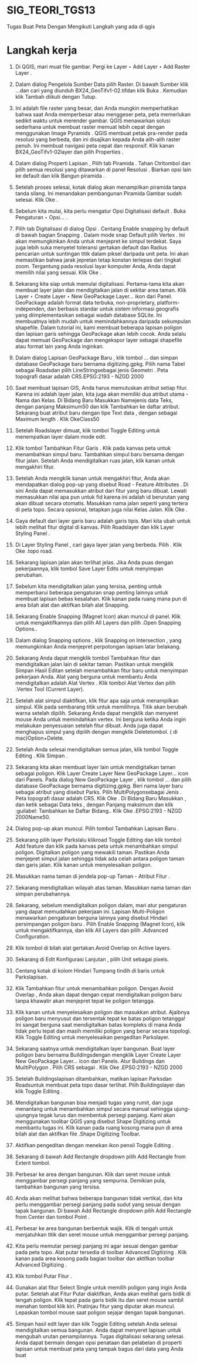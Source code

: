 # SIG_TEORI_TGS13
 Tugas Buat Peta Dengan Mengikuti Langkah yang ada di qgis


# Langkah kerja

1. Di QGIS, mari muat file gambar. Pergi ke Layer ‣ Add Layer ‣ Add Raster Layer .

2. Dalam dialog Pengelola Sumber Data pilih Raster. Di bawah Sumber klik ...dan cari yang diunduh BX24_GeoTifv1-02.tifdan klik Buka . Kemudian klik Tambah diikuti dengan Tutup.

3. Ini adalah file raster yang besar, dan Anda mungkin memperhatikan bahwa saat Anda memperbesar atau menggeser peta, peta memerlukan sedikit waktu untuk merender gambar. QGIS menawarkan solusi sederhana untuk membuat raster memuat lebih cepat dengan menggunakan Image Pyramids . QGIS membuat petak pra-render pada resolusi yang berbeda, dan ini disajikan kepada Anda alih-alih raster penuh. Ini membuat navigasi peta cepat dan responsif. Klik kanan BX24_GeoTifv1-02layer dan pilih Properties .

4. Dalam dialog Properti Lapisan , Pilih tab Piramida . Tahan Ctrltombol dan pilih semua resolusi yang ditawarkan di panel Resolusi . Biarkan opsi lain ke default dan klik Bangun piramida .

5. Setelah proses selesai, kotak dialog akan menampilkan piramida tanpa tanda silang. Ini menandakan pembangunan Piramida Gambar sudah selesai. Klik Oke .

6. Sebelum kita mulai, kita perlu mengatur Opsi Digitalisasi default . Buka Pengaturan ‣ Opsi… .

7. Pilih tab Digitalisasi di dialog Opsi . Centang Enable snapping by default di bawah bagian Snapping . Dalam mode snap Default pilih Vertex . Ini akan memungkinkan Anda untuk menjepret ke simpul terdekat. Saya juga lebih suka menyetel toleransi gertakan default dan Radius pencarian untuk suntingan titik dalam piksel daripada unit peta. Ini akan memastikan bahwa jarak jepretan tetap konstan terlepas dari tingkat zoom. Tergantung pada resolusi layar komputer Anda, Anda dapat memilih nilai yang sesuai. Klik Oke .

8. Sekarang kita siap untuk memulai digitalisasi. Pertama-tama kita akan membuat layer jalan dan mendigitalkan jalan di sekitar area taman. Klik Layer ‣ Create Layer ‣ New GeoPackage Layer… ikon dari Panel. GeoPackage adalah format data terbuka, non-proprietary, platform-independen, dan berbasis standar untuk sistem informasi geografis yang diimplementasikan sebagai wadah database SQLite. Ini membuatnya lebih mudah untuk memindahkannya daripada sekumpulan shapefile. Dalam tutorial ini, kami membuat beberapa lapisan poligon dan lapisan garis sehingga GeoPackage akan lebih cocok. Anda selalu dapat memuat GeoPackage dan mengekspor layer sebagai shapefile atau format lain yang Anda inginkan.

9.  Dalam dialog Lapisan GeoPackage Baru , klik tombol … dan simpan database GeoPackage baru bernama digitizing.gpkg. Pilih nama Tabel sebagai Roadsdan pilih LineStringsebagai jenis Geometri . Peta topografi dasar adalah CRS.EPSG:2193 - NZGD 2000

10. Saat membuat lapisan GIS, Anda harus memutuskan atribut setiap fitur. Karena ini adalah layer jalan, kita juga akan memiliki dua atribut utama - Nama dan Kelas. Di Bidang Baru Masukkan Namejenis data Teks, dengan panjang Maksimum50 dan klik Tambahkan ke daftar atribut. Sekarang buat atribut baru dengan tipe Text data , dengan sebagai Maximum length . Klik OkeClass50

11. Setelah Roadslayer dimuat, klik tombol Toggle Editing untuk menempatkan layer dalam mode edit.

12. Klik tombol Tambahkan Fitur Garis . Klik pada kanvas peta untuk menambahkan simpul baru. Tambahkan simpul baru bersama dengan fitur jalan. Setelah Anda mendigitalkan ruas jalan, klik kanan untuk mengakhiri fitur.

13. Setelah Anda mengklik kanan untuk mengakhiri fitur, Anda akan mendapatkan dialog pop-up yang disebut Road - Feature Attributes . Di sini Anda dapat memasukkan atribut dari fitur yang baru dibuat. Lewati memasukkan nilai apa pun untuk fid karena ini adalah id berurutan yang akan dibuat secara otomatis. Masukkan nama jalan seperti yang tertera di peta topo. Secara opsional, tetapkan juga nilai Kelas Jalan. Klik Oke .

14. Gaya default dari layer garis baru adalah garis tipis. Mari kita ubah untuk lebih melihat fitur digital di kanvas. Pilih Roadslayer dan klik Layer Styling Panel .

15. Di Layer Styling Panel , cari gaya layer jalan yang berbeda. Pilih . Klik Oke .topo road.

16. Sekarang lapisan jalan akan terlihat jelas. Jika Anda puas dengan pekerjaannya, klik tombol Save Layer Edits untuk menyimpan perubahan.

17. Sebelum kita mendigitalkan jalan yang tersisa, penting untuk memperbarui beberapa pengaturan snap penting lainnya untuk membuat lapisan bebas kesalahan. Klik kanan pada ruang mana pun di area bilah alat dan aktifkan bilah alat Snapping.

18. Sekarang Enable Snapping (Magnet Icon) akan muncul di panel. Klik untuk mengaktifkannya dan pilih All Layers dan pilih .Open Snapping Options..

19. Dalam dialog Snapping options , klik Snapping on Intersection , yang memungkinkan Anda menjepret perpotongan lapisan latar belakang.

20. Sekarang Anda dapat mengklik tombol Tambahkan fitur dan mendigitalkan jalan lain di sekitar taman. Pastikan untuk mengklik Simpan Hasil Editan setelah menambahkan fitur baru untuk menyimpan pekerjaan Anda. Alat yang berguna untuk membantu Anda mendigitalkan adalah Alat Vertex . Klik tombol Alat Vertex dan pilih .Vertex Tool (Current Layer).

21. Setelah alat simpul diaktifkan, klik fitur apa saja untuk menampilkan simpul. Klik pada sembarang titik untuk memilihnya. Titik akan berubah warna setelah dipilih. Sekarang Anda dapat mengklik dan menyeret mouse Anda untuk memindahkan vertex. Ini berguna ketika Anda ingin melakukan penyesuaian setelah fitur dibuat. Anda juga dapat menghapus simpul yang dipilih dengan mengklik Deletetombol. ( di mac)Option+Delete.

22. Setelah Anda selesai mendigitalkan semua jalan, klik tombol Toggle Editing . Klik Simpan .

23. Sekarang kita akan membuat layer lain untuk mendigitalkan taman sebagai poligon. Klik Layer Create Layer New GeoPackage Layer… icon dari Panels. Pada dialog New GeoPackage Layer , klik tombol … dan pilih database GeoPackage bernama digitizing.gpkg. Beri nama layer baru sebagai atribut yang disebut Parks. Pilih MultiPolygonsebagai Jenis . Peta topografi dasar adalah CRS. Klik Oke . Di Bidang Baru Masukkan , dan ketik sebagai Data teks , dengan Panjang maksimum dan klik :guilabel: Tambahkan ke Daftar Bidang.. Klik Oke .EPSG:2193 - NZGD 2000Name50.

24. Dialog pop-up akan muncul. Pilih tombol Tambahkan Lapisan Baru .

25. Sekarang pilih layer Parkslalu klikroad Toggle Editing dan klik tombol Add feature dan klik pada kanvas peta untuk menambahkan simpul poligon. Digitalkan poligon yang mewakili taman. Pastikan Anda menjepret simpul jalan sehingga tidak ada celah antara poligon taman dan garis jalan. Klik kanan untuk menyelesaikan poligon.

26. Masukkan nama taman di jendela pop-up Taman - Atribut Fitur .

27. Sekarang mendigitalkan wilayah atas taman. Masukkan nama taman dan simpan perubahannya.

28. Sekarang, sebelum mendigitalkan poligon dalam, mari atur pengaturan yang dapat memudahkan pekerjaan ini. Lapisan Multi-Poligon menawarkan pengaturan berguna lainnya yang disebut Hindari persimpangan poligon baru . Pilih Enable Snapping (Magnet Icon), klik untuk mengaktifkannya, dan klik All Layers dan pilih .Advanced Configuration.

29. Klik tombol di bilah alat gertakan.Avoid Overlap on Active layers.

30. Sekarang di Edit Konfigurasi Lanjutan , pilih Unit sebagai pixels.

31. Centang kotak di kolom Hindari Tumpang tindih di baris untuk Parkslapisan.

32. Klik Tambahkan fitur untuk menambahkan poligon. Dengan Avoid Overlap , Anda akan dapat dengan cepat mendigitalkan poligon baru tanpa khawatir akan menjepret tepat ke poligon tetangga.

33. Klik kanan untuk menyelesaikan poligon dan masukkan atribut. Ajaibnya poligon baru menyusut dan tersentak tepat ke batas poligon tetangga! Ini sangat berguna saat mendigitalkan batas kompleks di mana Anda tidak perlu tepat dan masih memiliki poligon yang benar secara topologi. Klik Toggle Editing untuk menyelesaikan pengeditan Parkslayer.

34. Sekarang saatnya untuk mendigitalkan layer bangunan. Buat layer poligon baru bernama Buildingsdengan mengklik Layer Create Layer New GeoPackage Layer… icon dari Panels. Atur Buildings dan MuiltiPolygon . Pilih CRS sebagai . Klik Oke .EPSG:2193 - NZGD 2000

35. Setelah Buildingslapisan ditambahkan, matikan lapisan Parksdan Roadsuntuk membuat peta topo dasar terlihat. Pilih Buildingslayer dan klik Toggle Editing .

36. Mendigitalkan bangunan bisa menjadi tugas yang rumit, dan juga menantang untuk menambahkan simpul secara manual sehingga ujung-ujungnya tegak lurus dan membentuk persegi panjang. Kami akan menggunakan toolbar QGIS yang disebut Shape Digitizing untuk membantu tugas ini. Klik kanan pada ruang kosong mana pun di area bilah alat dan aktifkan file .Shape Digitizing Toolbar.

37. Aktifkan pengeditan dengan menekan ikon pensil Toggle Editing .

38. Sekarang di bawah Add Rectangle dropdown pilih Add Rectangle from Extent tombol.

39. Perbesar ke area dengan bangunan. Klik dan seret mouse untuk menggambar persegi panjang yang sempurna. Demikian pula, tambahkan bangunan yang tersisa.

40. Anda akan melihat bahwa beberapa bangunan tidak vertikal, dan kita perlu menggambar persegi panjang pada sudut yang sesuai dengan tapak bangunan. Di bawah Add Rectangle dropdown pilih Add Rectangle from Center dan tombol Point .

41. Perbesar ke area bangunan berbentuk wajik. Klik di tengah untuk menjatuhkan titik dan seret mouse untuk menggambar persegi panjang.

42. Kita perlu memutar persegi panjang ini agar sesuai dengan gambar pada peta topo. Alat putar tersedia di toolbar Advanced Digitizing . Klik kanan pada area kosong pada bagian toolbar dan aktifkan toolbar Advanced Digitizing .

43. Klik tombol Putar Fitur .

44. Gunakan alat fitur Select Single untuk memilih poligon yang ingin Anda putar. Setelah alat Fitur Putar diaktifkan, Anda akan melihat garis bidik di tengah poligon. Klik tepat pada garis bidik itu dan seret mouse sambil menahan tombol klik kiri. Pratinjau fitur yang diputar akan muncul. Lepaskan tombol mouse saat poligon sejajar dengan tapak bangunan.

45. Simpan hasil edit layer dan klik Toggle Editing setelah Anda selesai mendigitalkan semua bangunan. Anda dapat menyeret lapisan untuk mengubah urutan penampilannya. Tugas digitalisasi sekarang selesai. Anda dapat bermain dengan opsi penataan dan pelabelan di properti lapisan untuk membuat peta yang tampak bagus dari data yang Anda buat
